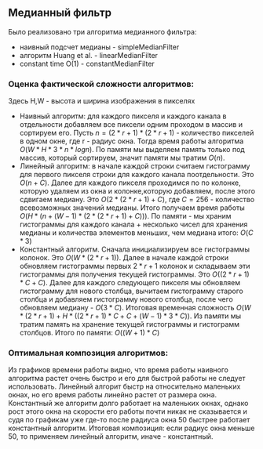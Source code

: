 ## Медианный фильтр
Было реализовано три алгоритма медианного фильтра: 
* наивный подсчет медианы - simpleMedianFilter
* алгоритм Huang et al. - linearMedianFilter
* constant time O(1) - constantMedianFilter

### Оценка фактической сложности алгоритмов:
Здесь H,W - высота и ширина изображения в пикселях
* Наивный алгоритм: для каждого пикселя и каждого канала в отдельности добавляем все пиксели одним проходом в массив и сортируем его. Пусть $n=(2*r+1)*(2*r+1)$ - количество пикселей в одном окне, где r - радиус окна. Тогда время работы алгоритма $O(W*H*3*n*log n)$. По памяти мы выделяем память только под массив, который сортируем, значит памяти мы тратим $O(n)$.
* Линейный алгоритм: в начале каждой строки считаем гистограмму для первого пикселя строки для каждого канала поотдельности. Это $O(n+С)$. Далее для каждого пикселя проходимся по по колонке, которую удаляем из окна и колонке,которую добавляем, после этого сдвигаем медиану. Это $O(2*(2*r+1) + C)$, где $С=256$ - количество всевозможных значений медианы. Итого получаем время работы $O(H*(n+(W-1)*(2*(2*r+1) + C)))$. По памяти  - мы храним гистограммы для каждого канала + несколько чисел для хранения медианы и количества элементов меньших, чем медиана итого: $O(С*3)$
* Константный алгоритм. Сначала инициализируем все гистограммы колонок. Это $O(W*(2*r+1))$. Далее в начале каждой строки обновляем гистограммы первых $2*r+1$ колонок и складываем эти гистограммы для получения текущей гистограммы. Это $O((2*r+1)*С+C)$. Далее для каждого следующего пикселя мы обновляем гистограмму для нового столбца, вычитаем гистограмму старого столбца и добавляем гистограмму нового столбца, после чего обновляем медиану - $O(3*C)$.
Итоговая временная сложность $O(W*(2*r+1) + H*((2*r+1)*С+C + (W-1)*3*C))$. Из памяти мы тратим память на хранение текущей гистограммы и гистограмм столбцов. Итого по памяти: $O((W+1)*C)$

### Оптимальная композиция алгоритмов:
Из графиков времени работы видно, что время работы наивного алгоритма растет очень быстро и его для быстрой работы не следует использовать. Линейный алгорит быстр на относительно маленьких окнах, но его время работы линейно растет от размера окна. Константный же алгоритм долго работает на маленьких окнах, однако  рост этого окна на скорости его работы почти никак не сказывается и судя по графикам уже где-то после радиуса окна 50 быстрее работает константный алгоритм. Итоговая композиция: если радиус окна меньше 50, то применяем линейный алгоритм, иначе - константный.


